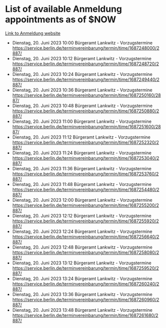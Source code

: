 # List of available Anmeldung appointments as of $NOW
[Link to Anmeldung website](https://service.berlin.de/terminvereinbarung/termin/tag.php?termin=1&anliegen[]=120686&dienstleisterlist=122210,122217,327316,122219,327312,122227,327314,122231,327346,122243,327348,122254,122252,329742,122260,329745,122262,329748,122271,327278,122273,327274,122277,327276,330436,122280,327294,122282,327290,122284,327292,122291,327270,122285,327266,122286,327264,122296,327268,150230,329760,122297,327286,122294,327284,122312,329763,122314,329775,122304,327330,122311,327334,122309,327332,317869,122281,327352,122279,329772,122283,122276,327324,122274,327326,122267,329766,122246,327318,122251,327320,122257,327322,122208,327298,122226,327300&herkunft=http%3A%2F%2Fservice.berlin.de%2Fdienstleistung%2F120686%2F)
- Dienstag, 20. Juni 2023 10:00 Bürgeramt Lankwitz - Vorzugstermine https://service.berlin.de/terminvereinbarung/termin/time/1687248000/2887/
- Dienstag, 20. Juni 2023 10:12 Bürgeramt Lankwitz - Vorzugstermine https://service.berlin.de/terminvereinbarung/termin/time/1687248720/2887/
- Dienstag, 20. Juni 2023 10:24 Bürgeramt Lankwitz - Vorzugstermine https://service.berlin.de/terminvereinbarung/termin/time/1687249440/2887/
- Dienstag, 20. Juni 2023 10:36 Bürgeramt Lankwitz - Vorzugstermine https://service.berlin.de/terminvereinbarung/termin/time/1687250160/2887/
- Dienstag, 20. Juni 2023 10:48 Bürgeramt Lankwitz - Vorzugstermine https://service.berlin.de/terminvereinbarung/termin/time/1687250880/2887/
- Dienstag, 20. Juni 2023 11:00 Bürgeramt Lankwitz - Vorzugstermine https://service.berlin.de/terminvereinbarung/termin/time/1687251600/2887/
- Dienstag, 20. Juni 2023 11:12 Bürgeramt Lankwitz - Vorzugstermine https://service.berlin.de/terminvereinbarung/termin/time/1687252320/2887/
- Dienstag, 20. Juni 2023 11:24 Bürgeramt Lankwitz - Vorzugstermine https://service.berlin.de/terminvereinbarung/termin/time/1687253040/2887/
- Dienstag, 20. Juni 2023 11:36 Bürgeramt Lankwitz - Vorzugstermine https://service.berlin.de/terminvereinbarung/termin/time/1687253760/2887/
- Dienstag, 20. Juni 2023 11:48 Bürgeramt Lankwitz - Vorzugstermine https://service.berlin.de/terminvereinbarung/termin/time/1687254480/2887/
- Dienstag, 20. Juni 2023 12:00 Bürgeramt Lankwitz - Vorzugstermine https://service.berlin.de/terminvereinbarung/termin/time/1687255200/2887/
- Dienstag, 20. Juni 2023 12:12 Bürgeramt Lankwitz - Vorzugstermine https://service.berlin.de/terminvereinbarung/termin/time/1687255920/2887/
- Dienstag, 20. Juni 2023 12:24 Bürgeramt Lankwitz - Vorzugstermine https://service.berlin.de/terminvereinbarung/termin/time/1687256640/2887/
- Dienstag, 20. Juni 2023 12:48 Bürgeramt Lankwitz - Vorzugstermine https://service.berlin.de/terminvereinbarung/termin/time/1687258080/2887/
- Dienstag, 20. Juni 2023 13:12 Bürgeramt Lankwitz - Vorzugstermine https://service.berlin.de/terminvereinbarung/termin/time/1687259520/2887/
- Dienstag, 20. Juni 2023 13:24 Bürgeramt Lankwitz - Vorzugstermine https://service.berlin.de/terminvereinbarung/termin/time/1687260240/2887/
- Dienstag, 20. Juni 2023 13:36 Bürgeramt Lankwitz - Vorzugstermine https://service.berlin.de/terminvereinbarung/termin/time/1687260960/2887/
- Dienstag, 20. Juni 2023 13:48 Bürgeramt Lankwitz - Vorzugstermine https://service.berlin.de/terminvereinbarung/termin/time/1687261680/2887/

